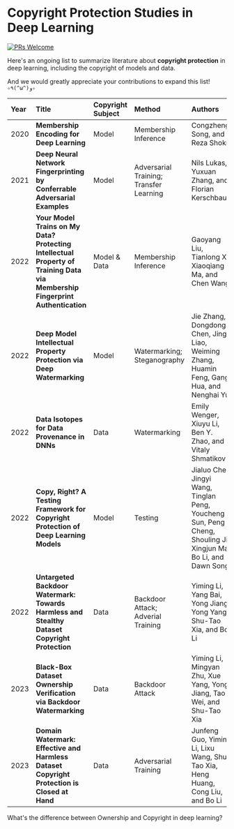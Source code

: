 # Copyright Protection Studies in Deep Learning

[![PRs Welcome](https://img.shields.io/badge/PRs-Welcome-brightgreen.svg?style=flat-square)](https://github.com/gongzhimin/ownership-protection-studies-in-deep-learning/pulls)

Here's an ongoing list to summarize literature about **copyright protection** in deep learning, including the copyright of models and data. 

And we would greatly appreciate your contributions to expand this list! `✧٩(^ω^)و✧`

| Year | Title                                                        | Copyright Subject | Method                                  | Authors                                                      | Publisher | :link:                                                       |
| :--- | :----------------------------------------------------------- | :---------------- | :-------------------------------------- | :----------------------------------------------------------- | :-------- | :----------------------------------------------------------- |
| 2020 | **Membership Encoding for Deep Learning**                    | Model             | Membership Inference                    | Congzheng Song, and Reza Shokri                              | AsiaCCS   | [pdf](https://arxiv.org/pdf/1909.12982v1.pdf)                |
| 2021 | **Deep Neural Network Fingerprinting by Conferrable Adversarial Examples** | Model             | Adversarial Training; Transfer Learning | Nils Lukas, Yuxuan Zhang, and Florian Kerschbaum             | ICLR      | [pdf](https://openreview.net/forum?id=VqzVhqxkjH1) & [code](https://github.com/ayberkuckun/dnn-fingerprinting) |
| 2022 | **Your Model Trains on My Data? Protecting Intellectual Property of Training Data via Membership Fingerprint Authentication** | Model & Data      | Membership Inference                    | Gaoyang Liu, Tianlong Xu, Xiaoqiang Ma, and Chen Wang        | TIFS      | [pdf](https://ieeexplore.ieee.org/abstract/document/9724248) |
| 2022 | **Deep Model Intellectual Property Protection via Deep Watermarking** | Model             | Watermarking; Steganography             | Jie Zhang, Dongdong Chen, Jing Liao, Weiming Zhang, Huamin Feng, Gang Hua, and Nenghai Yu | TPAMI     | [pdf](https://ieeexplore.ieee.org/abstract/document/9373945) & [code](https://github.com/ZJZAC/Deep-Model-Watermarking) |
| 2022 | **Data Isotopes for Data Provenance in DNNs**                | Data              | Watermarking                            | Emily Wenger, Xiuyu Li, Ben Y. Zhao, and Vitaly Shmatikov    | Arxiv     | [pdf](https://arxiv.org/pdf/2208.13893.pdf)                  |
| 2022 | **Copy, Right? A Testing Framework for Copyright Protection of Deep Learning Models** | Model             | Testing                                 | Jialuo Chen, Jingyi Wang, Tinglan Peng, Youcheng Sun, Peng Cheng, Shouling Ji, Xingjun Ma, Bo Li, and Dawn Song | S&P       | [pdf](https://ieeexplore.ieee.org/abstract/document/9833747) & [code](https://github.com/testing4ai/deepjudge) |
| 2022 | **Untargeted Backdoor Watermark: Towards Harmless and Stealthy Dataset Copyright Protection** | Data              | Backdoor Attack; Adverial Training      | Yiming Li, Yang Bai, Yong Jiang, Yong Yang, Shu-Tao Xia, and Bo Li | NeurIPS   | [pdf](https://proceedings.neurips.cc/paper_files/paper/2022/file/55bfedfd31489e5ae83c9ce8eec7b0e1-Paper-Conference.pdf) & [code](https://github.com/JunfengGo/Domain-Watermark) |
| 2023 | **Black-Box Dataset Ownership Verification via Backdoor Watermarking** | Data              | Backdoor Attack                         | Yiming Li, Mingyan Zhu, Xue Yang, Yong Jiang, Tao Wei, and Shu-Tao Xia | TIFS      | [pdf](https://ieeexplore.ieee.org/abstract/document/10097580) & [code](https://github.com/JunfengGo/Domain-Watermark) |
| 2023 | **Domain Watermark: Effective and Harmless Dataset Copyright Protection is Closed at Hand** | Data              | Adversarial Training                    | Junfeng Guo, Yiming Li, Lixu Wang, Shu-Tao Xia, Heng Huang, Cong Liu, and Bo Li | NeurIPS   | [pdf](https://arxiv.org/pdf/2310.14942.pdf) & [code](https://github.com/JunfengGo/Domain-Watermark) |



What's the difference between Ownership and Copyright in deep learning?

